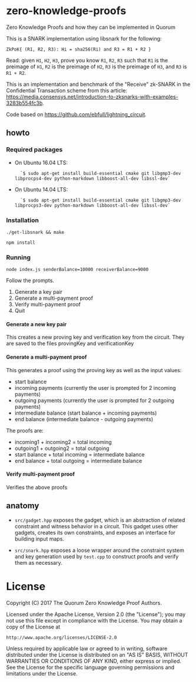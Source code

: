 # zero-knowledge-proofs
Zero Knowledge Proofs and how they can be implemented in Quorum

This is a SNARK implementation using libsnark for the following:

``ZkPoK{ (R1, R2, R3): Hi = sha256(Ri) and R3 = R1 + R2 }``

Read: given `H1`, `H2`, `H3`, prove you know `R1`, `R2`, `R3` such that `R1` is the preimage of `H1`, `R2` is the preimage of `H2`, `R3` is the preimage of `H3`, and `R3` is `R1 + R2`.

This is an implementation and benchmark of the "Receive" zk-SNARK in the Confidential Transaction scheme from this article: <https://media.consensys.net/introduction-to-zksnarks-with-examples-3283b554fc3b>.

Code based on <https://github.com/ebfull/lightning_circuit>.

## howto

### Required packages

* On Ubuntu 16.04 LTS:

        `$ sudo apt-get install build-essential cmake git libgmp3-dev libprocps4-dev python-markdown libboost-all-dev libssl-dev`

* On Ubuntu 14.04 LTS:

        `$ sudo apt-get install build-essential cmake git libgmp3-dev libprocps3-dev python-markdown libboost-all-dev libssl-dev`

### Installation

`./get-libsnark && make`

`npm install`

### Running  
`node index.js senderBalance=10000 receiverBalance=9000`

Follow the prompts.  

1. Generate a key pair
2. Generate a multi-payment proof
4. Verify multi-payment proof
0. Quit

#### Generate a new key pair  
This creates a new proving key and verification key from the circuit.  They are saved to the files provingKey and verificationKey

#### Generate a multi-payment proof  
This generates a proof using the proving key as well as the input values:

* start balance
* incoming payments (currently the user is prompted for 2 incoming payments)
* outgoing payments (currently the user is prompted for 2 outgoing payments)
* intermediate balance (start balance + incoming payments)
* end balance (intermediate balance - outgoing payments)

The proofs are:  
* incoming1 + incoming2 = total incoming
* outgoing1 + outgoing2 = total outgoing
* start balance + total incoming = intermediate balance
* end balance + total outgoing = intermediate balance

#### Verify multi-payment proof  
Verifies the above proofs

## anatomy

* `src/gadget.hpp` exposes the gadget, which is an abstraction of related constraint
and witness behavior in a circuit. This gadget uses other gadgets, creates its own
constraints, and exposes an interface for building input maps.

* `src/snark.hpp` exposes a loose wrapper around the constraint system and
key generation used by `test.cpp` to construct proofs and verify them as necessary.

# License
Copyright (C) 2017 The Quorum Zero Knowledge Proof Authors.

Licensed under the Apache License, Version 2.0 (the "License");
you may not use this file except in compliance with the License.
You may obtain a copy of the License at

    http://www.apache.org/licenses/LICENSE-2.0

Unless required by applicable law or agreed to in writing, software
distributed under the License is distributed on an "AS IS" BASIS,
WITHOUT WARRANTIES OR CONDITIONS OF ANY KIND, either express or implied.
See the License for the specific language governing permissions and
limitations under the License.
